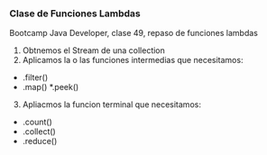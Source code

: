 ### Clase de Funciones Lambdas

Bootcamp Java Developer, clase 49, repaso de funciones lambdas
1. Obtnemos el Stream de una collection
2. Aplicamos la o las funciones intermedias que necesitamos:
* .filter()
* .map()
*.peek()
3. Apliacmos la funcion terminal que necesitamos:
* .count()
* .collect()
* .reduce()
